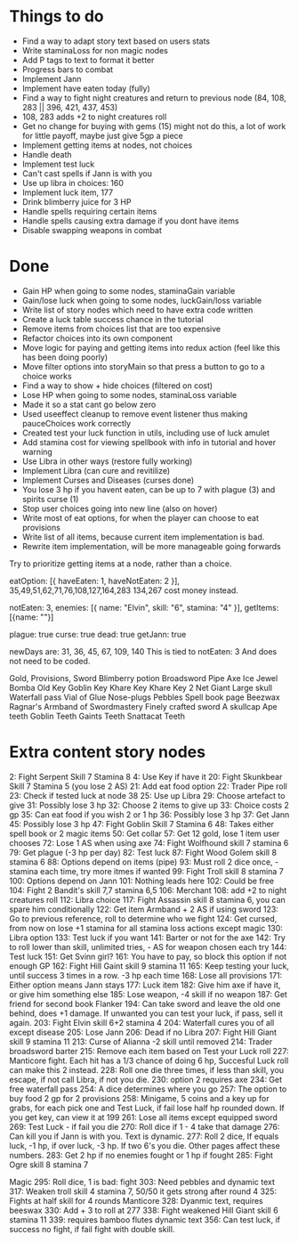 # Things to do
<ul>
  <li>Find a way to adapt story text based on users stats</li>
  <li>Write staminaLoss for non magic nodes</li>
  <li>Add P tags to text to format it better</li>
  <li>Progress bars to combat</li>
  <li>Implement Jann</li>
  <li>Implement have eaten today (fully)</li>
  <li>Find a way to fight night creatures and return to previous node (84, 108, 283 || 396, 421, 437, 453)</li>
  <li>108, 283 adds +2 to night creatures roll</li>
  <li>Get no change for buying with gems (15) might not do this, a lot of work for little payoff, maybe just give 5gp a piece</li>
  <li>Implement getting items at nodes, not choices</li>
  <li>Handle death</li>
  <li>Implement test luck</li>
  <li>Can't cast spells if Jann is with you</li>
  <li>Use up libra in choices: 160</li>
  <li>Implement luck item, 177</li>
  <li>Drink blimberry juice for 3 HP</li>
  <li>Handle spells requiring certain items</li>
  <li>Handle spells causing extra damage if you dont have items</li>
  <li>Disable swapping weapons in combat</li>
</ul>

# Done
<ul>
  <li>Gain HP when going to some nodes, staminaGain variable</li>
  <li>Gain/lose luck when going to some nodes, luckGain/loss variable</li>
  <li>Write list of story nodes which need to have extra code written</li>
  <li>Create a luck table success chance in the tutorial</li>
  <li>Remove items from choices list that are too expensive</li>
  <li>Refactor choices into its own component</li>
  <li>Move logic for paying and getting items into redux action (feel like this has been doing poorly)</li>
  <li>Move filter options into storyMain so that press a button to go to a choice works</li>
  <li>Find a way to show + hide choices (filtered on cost)</li>
  <li>Lose HP when going to some nodes, staminaLoss variable</li>
  <li>Made it so a stat cant go below zero</li>
  <li>Used useeffect cleanup to remove event listener thus making pauceChoices work correctly</li>
  <li>Created test your luck function in utils, including use of luck amulet</li>
  <li>Add stamina cost for viewing spellbook with info in tutorial and hover warning</li>
  <li>Use Libra in other ways (restore fully working)</li>
  <li>Implement Libra (can cure and revitilize)</li>
  <li>Implement Curses and Diseases (curses done)</li>
  <li>You lose 3 hp if you havent eaten, can be up to 7 with plague (3) and spirits curse (1)</li>
  <li>Stop user choices going into new line (also on hover)</li>
  <li>Write most of eat options, for when the player can choose to eat provisions</li>
  <li>Write list of all items, because current item implementation is bad.</li>
  <li>Rewrite item implementation, will be more manageable going forwards</li>
</ul>

Try to prioritize getting items at a node, rather than a choice.

eatOption: [{ haveEaten: 1, haveNotEaten: 2 }],
35,49,51,62,71,76,108,127,164,283
134,267 cost money instead.

notEaten: 3,
enemies: [{ name: "Elvin", skill: "6", stamina: "4" }],
getItems: [{name: ""}]

plague: true
curse: true
dead: true
getJann: true

newDays are: 31, 36, 45, 67, 109, 140
This is tied to notEaten: 3
And does not need to be coded.

Gold,
Provisions,
Sword
Blimberry potion
Broadsword
Pipe
Axe
Ice Jewel
Bomba
Old Key
Goblin Key
Khare Key
Khare Key 2
Net Giant
Large skull
Waterfall pass
Vial of Glue
Nose-plugs
Pebbles
Spell book page
Beezwax
Ragnar's Armband of Swordmastery
Finely crafted sword
A skullcap
Ape teeth
Goblin Teeth
Gaints Teeth
Snattacat Teeth

# Extra content story nodes
2: Fight Serpent Skill 7 Stamina 8
4: Use Key if have it
20: Fight Skunkbear Skill 7 Stamina 5 (you lose 2 AS)
21: Add eat food option
22: Trader Pipe roll
23: Check if tested luck at node 38
25: Use up Libra
29: Choose artefact to give
31: Possibly lose 3 hp
32: Choose 2 items to give up
33: Choice costs 2 gp
35: Can eat food if you wish 2 or 1 hp
36: Possibly lose 3 hp
37: Get Jann
45: Possibly lose 3 hp
47: Fight Goblin Skill 7 Stamina 6
48: Takes either spell book or 2 magic items
50: Get collar
57: Get 12 gold, lose 1 item user chooses
72: Lose 1 AS when using axe
74: Fight Wolfhound skill 7 stamina 6
79: Get plague (-3 hp per day)
82: Test luck
87: Fight Wood Golem skill 8 stamina 6
88: Options depend on items (pipe)
93: Must roll 2 dice once, - stamina each time, try more itmes if wanted
99: Fight Troll skill 8 stamina 7
100: Options depend on Jann
101: Nothing leads here
102: Could be free
104: Fight 2 Bandit's skill 7,7 stamina 6,5
106: Merchant
108: add +2 to night creatures roll
112: Libra choice
117: Fight Assassin skill 8 stamina 6, you can spare him conditionally
122: Get item Armband + 2 AS if using sword
123: Go to previous reference, roll to determine who we fight
124: Get cursed, from now on lose +1 stamina for all stamina loss actions except magic
130: Libra option
133: Test luck if you want
141: Barter or not for the axe
142: Try to roll lower than skill, unlimited tries, - AS for weapon chosen each try
144: Test luck
151: Get Svinn girl? 
161: You have to pay, so block this option if not enough GP
162: Fight Hill Gaint skill 9 stamina 11
165: Keep testing your luck, until success 3 times in a row. -3 hp each time
168: Lose all provisions
171: Either option means Jann stays
177: Luck item
182: Give him axe if have it, or give him something else
185: Lose weapon, -4 skill if no weapon
187: Get friend for second book Flanker
194: Can take sword and leave the old one behind, does +1 damage. If unwanted you can test your luck, if pass, sell it again. 
203: Fight Elvin skill 6+2 stamina 4
204: Waterfall cures you of all except disease
205: Lose Jann
206: Dead if no Libra
207: Fight Hill Giant skill 9 stamina 11
213: Curse of Alianna -2 skill until removed
214: Trader broadsword barter
215: Remove each item based on Test your Luck roll
227: Manticore fight. Each hit has a 1/3 chance of doing 6 hp, Succesful Luck roll can make this 2 instead.
228: Roll one die three times, if less than skill, you escape, if not call Libra, if not you die.
230: option 2 requires axe
234: Get free waterfall pass
254: A dice determines where you go
257: The option to buy food 2 gp for 2 provisions
258: Minigame, 5 coins and a key up for grabs, for each pick one and Test Luck, if fail lose half hp rounded down. If you get key, can view it at 199
261: Lose all items except equipped sword
269: Test Luck - if fail you die
270: Roll dice if 1 - 4 take that damage
276: Can kill you if Jann is with you. Text is dynamic.
277: Roll 2 dice, If equals luck, -1 hp, if over luck, -3 hp. If two 6's you die. Other pages affect these numbers.
283: Get 2 hp if no enemies fought or 1 hp if fought
285: Fight Ogre skill 8 stamina 7

Magic
295: Roll dice, 1 is bad: fight
303: Need pebbles and dynamic text
317: Weaken troll skill 4 stamina 7, 50/50 it gets strong after round 4
325: Fights at half skill for 4 rounds Manticore
328: Dyanmic text, requires beeswax
330: Add + 3 to roll at 277
338: Fight weakened Hill Giant skill 6 stamina 11
339: requires bamboo flutes dynamic text
356: Can test luck, if success no fight, if fail fight with double skill.